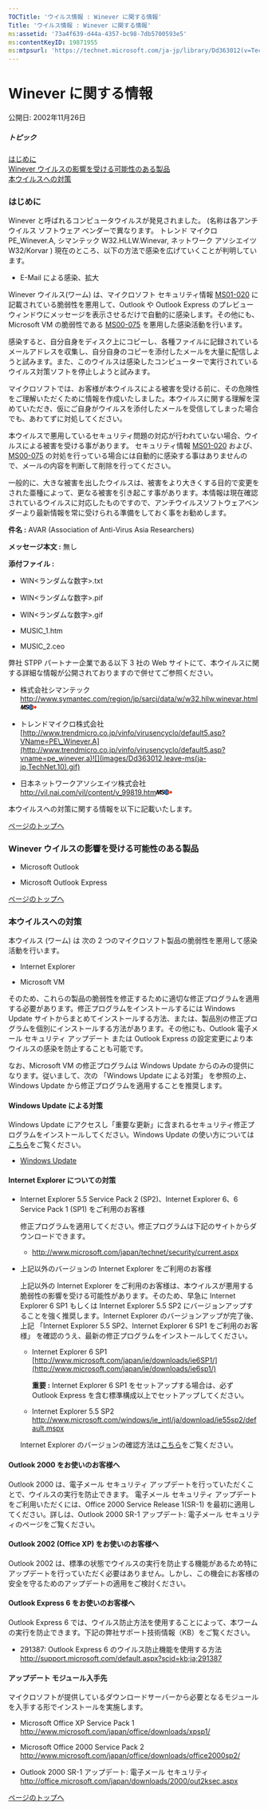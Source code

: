 ```yaml
---
TOCTitle: 'ウイルス情報 : Winever に関する情報'
Title: 'ウイルス情報 : Winever に関する情報'
ms:assetid: '73a4f639-d44a-4357-bc98-7db5700593e5'
ms:contentKeyID: 19871955
ms:mtpsurl: 'https://technet.microsoft.com/ja-jp/library/Dd363012(v=TechNet.10)'
---
```


Winever に関する情報
====================

公開日: 2002年11月26日

##### トピック

[](#ecaa)[はじめに](#ecaa)  
[](#ebaa)[Winever ウイルスの影響を受ける可能性のある製品](#ebaa)  
[](#eaaa)[本ウイルスへの対策](#eaaa)

### はじめに

Winever と呼ばれるコンピュータウイルスが発見されました。 (名称は各アンチ ウイルス ソフトウェア ベンダーで異なります。 トレンド マイクロ PE\_Winever.A, シマンテック W32.HLLW.Winevar, ネットワーク アソシエイツ W32/Korvar ) 現在のところ、以下の方法で感染を広げていくことが判明しています。

-   E-Mail による感染、拡大

Winever ウイルス(ワーム) は、マイクロソフト セキュリティ情報 [MS01-020](http://www.microsoft.com/japan/technet/security/bulletin/ms01-020.mspx) に記載されている脆弱性を悪用して、Outlook や Outlook Express のプレビューウィンドウにメッセージを表示させるだけで自動的に感染します。その他にも、Microsoft VM の脆弱性である [MS00-075](http://www.microsoft.com/japan/technet/security/bulletin/ms00-075.mspx) を悪用した感染活動を行います。

感染すると、自分自身をディスク上にコピーし、各種ファイルに記録されているメールアドレスを収集し、自分自身のコピーを添付したメールを大量に配信しようと試みます。また、このウイルスは感染したコンピューターで実行されているウイルス対策ソフトを停止しようと試みます。

マイクロソフトでは、お客様が本ウイルスによる被害を受ける前に、その危険性をご理解いただくために情報を作成いたしました。本ウイルスに関する理解を深めていただき、仮にご自身がウイルスを添付したメールを受信してしまった場合でも、あわてずに対処してください。

本ウイルスで悪用しているセキュリティ問題の対応が行われていない場合、ウイルスによる被害を受ける事があります。 セキュリティ情報 [MS01-020](http://www.microsoft.com/japan/technet/security/bulletin/ms01-020.mspx) および、[MS00-075](http://www.microsoft.com/japan/technet/security/bulletin/ms00-075.mspx) の対処を行っている場合には自動的に感染する事はありませんので、メールの内容を判断して削除を行ってください。

一般的に、大きな被害を出したウイルスは、被害をより大きくする目的で変更をされた亜種によって、更なる被害を引き起こす事があります。本情報は現在確認されているウイルスに対応したものですので、アンチウイルスソフトウェアベンダーより最新情報を常に受けられる準備をしておく事をお勧めします。

**件名 :** AVAR (Association of Anti-Virus Asia Researchers)

**メッセージ本文 :** 無し

**添付ファイル :**

-   WIN&lt;ランダムな数字&gt;.txt

-   WIN&lt;ランダムな数字&gt;.pif

-   WIN&lt;ランダムな数字&gt;.gif

-   MUSIC\_1.htm

-   MUSIC\_2.ceo

弊社 STPP パートナー企業である以下 3 社の Web サイトにて、本ウイルスに関する詳細な情報が公開されておりますので併せてご参照ください。

-   株式会社シマンテック  
    <http://www.symantec.com/region/jp/sarcj/data/w/w32.hllw.winevar.html>![](images/Dd363012.leave-ms(ja-jp,TechNet.10).gif)

-   トレンドマイクロ株式会社  
    [http://www.trendmicro.co.jp/vinfo/virusencyclo/default5.asp?VName=PE\_Winever.A](http://www.trendmicro.co.jp/vinfo/virusencyclo/default5.asp?vname=pe_winever.a)![](images/Dd363012.leave-ms(ja-jp,TechNet.10).gif)

-   日本ネットワークアソシエイツ株式会社  
    <http://vil.nai.com/vil/content/v_99819.htm>![](images/Dd363012.leave-ms(ja-jp,TechNet.10).gif)

本ウイルスへの対策に関する情報を以下に記載いたします。

[](#mainsection)[ページのトップへ](#mainsection)

### Winever ウイルスの影響を受ける可能性のある製品

-   Microsoft Outlook

-   Microsoft Outlook Express

[](#mainsection)[ページのトップへ](#mainsection)

### 本ウイルスへの対策

本ウイルス (ワーム) は 次の 2 つのマイクロソフト製品の脆弱性を悪用して感染活動を行います。

-   Internet Explorer

-   Microsoft VM

そのため、これらの製品の脆弱性を修正するために適切な修正プログラムを適用する必要があります。修正プログラムをインストールするには Windows Update サイトからまとめてインストールする方法、または、製品別の修正プログラムを個別にインストールする方法があります。その他にも、Outlook 電子メール セキュリティ アップデート または Outlook Express の設定変更により本ウイルスの感染を防止することも可能です。

なお、Microsoft VM の修正プログラムは Windows Update からのみの提供になります。従いまして、次の 「Windows Update による対策」 を参照の上、Windows Update から修正プログラムを適用することを推奨します。

#### Windows Update による対策

Windows Update にアクセスし「重要な更新」に含まれるセキュリティ修正プログラムをインストールしてください。Windows Update の使い方については[こちら](http://www.microsoft.com/japan/athome/security/update/j_musteps.mspx)をご覧ください。

-   [Windows Update](http://windowsupdate.microsoft.com)

#### Internet Explorer についての対策

-   Internet Explorer 5.5 Service Pack 2 (SP2)、Internet Explorer 6、6 Service Pack 1 (SP1) をご利用のお客様

    修正プログラムを適用してください。修正プログラムは下記のサイトからダウンロードできます。

    -   <http://www.microsoft.com/japan/technet/security/current.aspx>

-   上記以外のバージョンの Internet Explorer をご利用のお客様

    上記以外の Internet Explorer をご利用のお客様は、本ウイルスが悪用する脆弱性の影響を受ける可能性があります。そのため、早急に Internet Explorer 6 SP1 もしくは Internet Explorer 5.5 SP2 にバージョンアップすることを強く推奨します。Internet Explorer のバージョンアップが完了後、上記 「Internet Explorer 5.5 SP2、Internet Explorer 6 SP1 をご利用のお客様」 を確認のうえ、最新の修正プログラムをインストールしてください。

    -   Internet Explorer 6 SP1  
        [http://www.microsoft.com/japan/ie/downloads/ie6SP1/](http://www.microsoft.com/japan/ie/downloads/ie6sp1/)

        **重要 :** Internet Explorer 6 SP1 をセットアップする場合は、必ず Outlook Express を含む標準構成以上でセットアップしてください。

    -   Internet Explorer 5.5 SP2  
        <http://www.microsoft.com/windows/ie_intl/ja/download/ie55sp2/default.mspx>

    Internet Explorer のバージョンの確認方法は[こちら](http://www.microsoft.com/japan/security/bulletins/ver_ie.mspx)をご覧ください。

#### Outlook 2000 をお使いのお客様へ  

Outlook 2000 は、電子メール セキュリティ アップデートを行っていただくことで、ウイルスの実行を防止できます。 電子メール セキュリティ アップデートをご利用いただくには、Office 2000 Service Release 1(SR-1) を最初に適用してください。詳しは、Outlook 2000 SR-1 アップデート: 電子メール セキュリティのページをご覧ください。

#### Outlook 2002 (Office XP) をお使いのお客様へ

Outlook 2002 は、標準の状態でウイルスの実行を防止する機能があるため特にアップデートを行っていただく必要はありません。しかし、この機会にお客様の安全を守るためのアップデートの適用をご検討ください。

#### Outlook Express 6 をお使いのお客様へ

Outlook Express 6 では、ウイルス防止方法を使用することによって、本ワームの実行を防止できます。下記の弊社サポート技術情報（KB）をご覧ください。

-   291387: Outlook Express 6 のウイルス防止機能を使用する方法  
    <http://support.microsoft.com/default.aspx?scid=kb;ja;291387>

#### アップデート モジュール入手先

マイクロソフトが提供しているダウンロードサーバーから必要となるモジュールを入手する形でインストールを実施します。

-   Microsoft Office XP Service Pack 1  
    <http://www.microsoft.com/japan/office/downloads/xpsp1/>

-   Microsoft Office 2000 Service Pack 2  
    <http://www.microsoft.com/japan/office/downloads/office2000sp2/>

-   Outlook 2000 SR-1 アップデート: 電子メール セキュリティ  
    <http://office.microsoft.com/japan/downloads/2000/out2ksec.aspx>

[](#mainsection)[ページのトップへ](#mainsection)
